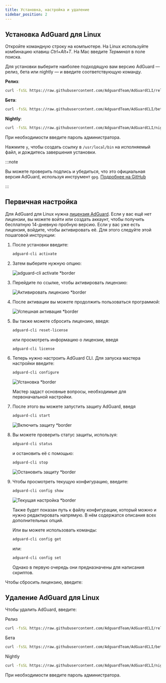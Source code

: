 ```yaml
---
title: Установка, настройка и удаление
sidebar_position: 2
---
```


## Установка AdGuard для Linux

Откройте командную строку на компьютере. На Linux используйте комбинацию клавиш _Ctrl+Alt+T_. На Mac введите _Терминал_ в поле поиска.

Для установки выберите наиболее подходящую вам версию AdGuard — релиз, бета или nightly — и введите соответствующую команду.

**Релиз**:

```sh
curl -fsSL https://raw.githubusercontent.com/AdguardTeam/AdGuardCLI/release/install.sh | sh -s -- -v
```

**Бета**:

```sh
curl -fsSL https://raw.githubusercontent.com/AdguardTeam/AdGuardCLI/beta/install.sh | sh -s -- -v
```

**Nightly**:

```sh
curl -fsSL https://raw.githubusercontent.com/AdguardTeam/AdGuardCLI/nightly/install.sh | sh -s -- -v
```

При необходимости введите пароль администратора.

Нажмите `y`, чтобы создать ссылку в `/usr/local/bin` на исполняемый файл, и дождитесь завершения установки.

:::note

Вы можете проверить подпись и убедиться, что это официальная версия AdGuard, используя инструмент `gpg`. [Подробнее на GitHub](https://github.com/AdguardTeam/AdGuardCLI?tab=readme-ov-file#verify-releases)

:::

## Первичная настройка

Для AdGuard для Linux нужна [лицензия AdGuard](https://adguard.com/license.html). Если у вас ещё нет лицензии, вы можете войти или создать аккаунт, чтобы получить бесплатную 14-дневную пробную версию. Если у вас уже есть лицензия, войдите, чтобы активировать её. Для этого следуйте этой пошаговой инструкции:

1. После установки введите:

    ```sh
    adguard-cli activate
    ```

2. Затем выберите нужную опцию:

    ![adguard-cli activate \*border](https://cdn.adtidy.org/content/Kb/ad_blocker/linux/activation1.png)

3. Перейдите по ссылке, чтобы активировать лицензию:

    ![Активировать лицензию \*border](https://cdn.adtidy.org/content/Kb/ad_blocker/linux/activation2.png)

4. После активации вы можете продолжить пользоваться программой:

    ![Успешная активация \*border](https://cdn.adtidy.org/content/Kb/ad_blocker/linux/activation3.png)

5. Вы также можете сбросить лицензию, введя:

    ```sh
    adguard-cli reset-license
    ```

    или просмотреть информацию о лицензии, введя

    ```sh
    adguard-cli license
    ```

6. Теперь нужно настроить AdGuard CLI. Для запуска мастера настройки введите:

    ```sh
    adguard-cli configure
    ```

    ![Установка \*border](https://cdn.adtidy.org/content/Kb/ad_blocker/linux/activation4.png)

    Мастер задаст основные вопросы, необходимые для первоначальной настройки.

7. После этого вы можете запустить защиту AdGuard, введя

    ```sh
    adguard-cli start
    ```

    ![Включить защиту \*border](https://cdn.adtidy.org/content/Kb/ad_blocker/linux/activation5.png)

8. Вы можете проверить статус защиты, используя:

    ```sh
    adguard-cli status
    ```

    и остановить её с помощью:

    ```sh
    adguard-cli stop
    ```

    ![Остановить защиту \*border](https://cdn.adtidy.org/content/Kb/ad_blocker/linux/activation6.png)

9. Чтобы просмотреть текущую конфигурацию, введите:

    ```sh
    adguard-cli config show
    ```

    ![Текущая настройка \*border](https://cdn.adtidy.org/content/Kb/ad_blocker/linux/activation7.png)

    Также будет показан путь к файлу конфигурации, который можно и нужно редактировать напрямую. В нём содержатся описания всех дополнительных опций.

    Или вы можете использовать команды:

    ```sh
    adguard-cli config get
    ```

    или:

    ```sh
    adguard-cli config set
    ```

    Однако в первую очередь они предназначены для написания скриптов.

Чтобы сбросить лицензию, введите:

## Удаление AdGuard для Linux

Чтобы удалить AdGuard, введите:

Релиз

```sh
curl -fsSL https://raw.githubusercontent.com/AdguardTeam/AdGuardCLI/release/install.sh | sh -s -- -v -u
```

Бета

```sh
curl -fsSL https://raw.githubusercontent.com/AdguardTeam/AdGuardCLI/beta/install.sh | sh -s -- -v -u
```

Nightly

```sh
curl -fsSL https://raw.githubusercontent.com/AdguardTeam/AdGuardCLI/nightly/install.sh | sh -s -- -v -u
```

При необходимости введите пароль администратора.
